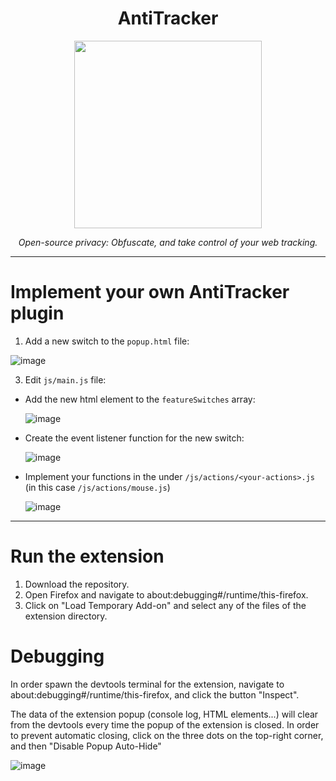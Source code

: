 <h1 align="center">AntiTracker</h1>
<div align="center">
  <img width="300" src="https://github.com/user-attachments/assets/476519c3-32de-4416-8b30-81667294f4d6">
  <p align="center"><i>Open-source privacy: Obfuscate, and take control of your web tracking.</i></p>
</div>

---

# Implement your own AntiTracker plugin
1. Add a new switch to the `popup.html` file:

![image](https://github.com/user-attachments/assets/77a61290-5e13-40d2-8af0-a2cc1eb0ea5f)

3. Edit `js/main.js` file:
  - Add the new html element to the `featureSwitches` array:
  
    ![image](https://github.com/user-attachments/assets/57f41fdd-0861-4cb7-a466-8aa0ef7c6646)
  - Create the event listener function for the new switch:

    ![image](https://github.com/user-attachments/assets/1065e9f2-f152-4259-80b0-d07d9fe19612)
  - Implement your functions in the under `/js/actions/<your-actions>.js` (in this case `/js/actions/mouse.js`)
  
    ![image](https://github.com/user-attachments/assets/de8836b0-e718-45e4-a09f-cbfe3e35aefe)

---

# Run the extension
1. Download the repository.
2. Open Firefox and navigate to about:debugging#/runtime/this-firefox.
3. Click on "Load Temporary Add-on" and select any of the files of the extension directory.

# Debugging
In order spawn the devtools terminal for the extension, navigate to about:debugging#/runtime/this-firefox, and click the button "Inspect".

The data of the extension popup (console log, HTML elements...) will clear from the devtools every time the popup of the extension is closed. In order to prevent automatic closing, click on the three dots on the top-right corner, and then "Disable Popup Auto-Hide"

![image](https://github.com/user-attachments/assets/c4c60689-d6c1-4fb6-9a54-419cb33fbe53)

